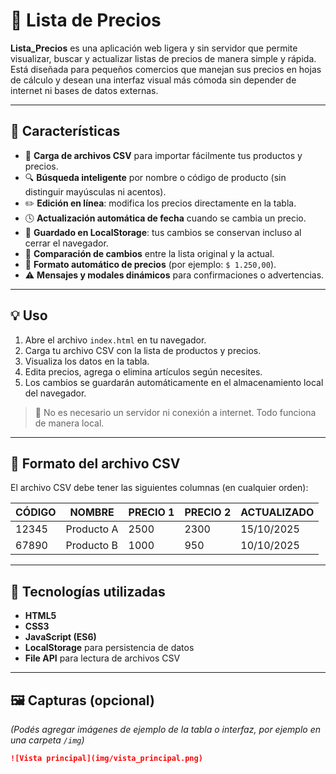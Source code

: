 # 🧾 Lista de Precios

**Lista_Precios** es una aplicación web ligera y sin servidor que permite visualizar, buscar y actualizar listas de precios de manera simple y rápida.  
Está diseñada para pequeños comercios que manejan sus precios en hojas de cálculo y desean una interfaz visual más cómoda sin depender de internet ni bases de datos externas.

---

## 🚀 Características

- 📂 **Carga de archivos CSV** para importar fácilmente tus productos y precios.
- 🔍 **Búsqueda inteligente** por nombre o código de producto (sin distinguir mayúsculas ni acentos).
- ✏️ **Edición en línea**: modifica los precios directamente en la tabla.
- 🕓 **Actualización automática de fecha** cuando se cambia un precio.
- 💾 **Guardado en LocalStorage**: tus cambios se conservan incluso al cerrar el navegador.
- 🔁 **Comparación de cambios** entre la lista original y la actual.
- 🧮 **Formato automático de precios** (por ejemplo: `$ 1.250,00`).
- ⚠️ **Mensajes y modales dinámicos** para confirmaciones o advertencias.

---

## 💡 Uso

1. Abre el archivo `index.html` en tu navegador.
2. Carga tu archivo CSV con la lista de productos y precios.
3. Visualiza los datos en la tabla.
4. Edita precios, agrega o elimina artículos según necesites.
5. Los cambios se guardarán automáticamente en el almacenamiento local del navegador.

> 💾 No es necesario un servidor ni conexión a internet. Todo funciona de manera local.

---

## 📄 Formato del archivo CSV

El archivo CSV debe tener las siguientes columnas (en cualquier orden):

| CÓDIGO | NOMBRE | PRECIO 1 | PRECIO 2 | ACTUALIZADO |
|--------|---------|-----------|-----------|--------------|
| 12345  | Producto A | 2500 | 2300 | 15/10/2025 |
| 67890  | Producto B | 1000 | 950 | 10/10/2025 |

---

## 🧰 Tecnologías utilizadas

- **HTML5**  
- **CSS3**  
- **JavaScript (ES6)**  
- **LocalStorage** para persistencia de datos  
- **File API** para lectura de archivos CSV  

---

## 🖼️ Capturas (opcional)

*(Podés agregar imágenes de ejemplo de la tabla o interfaz, por ejemplo en una carpeta `/img`)*

```markdown
![Vista principal](img/vista_principal.png)
